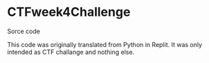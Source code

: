 # CTFweek4Challenge
Sorce code

This code was originally translated from Python in Replit. It was only intended as CTF challange and nothing else.
